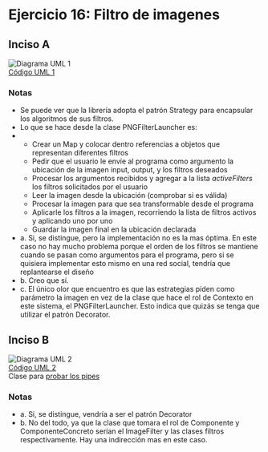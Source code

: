 # Ejercicio 16: Filtro de imagenes
## Inciso A
![Diagrama UML 1](./diag_uml_1.png)<br>
[Código UML 1](./source1.uml)
### Notas
- Se puede ver que la librería adopta el patrón Strategy para encapsular los algoritmos de sus filtros.
- Lo que se hace desde la clase PNGFilterLauncher es:
- - Crear un Map y colocar dentro referencias a objetos que representan diferentes filtros
  - Pedir que el usuario le envíe al programa como argumento la ubicación de la imagen input, output, y los filtros deseados
  - Procesar los argumentos recibidos y agregar a la lista _activeFilters_ los filtros solicitados por el usuario
  - Leer la imagen desde la ubicación (comprobar si es válida)
  - Procesar la imagen para que sea transformable desde el programa
  - Aplicarle los filtros a la imagen, recorriendo la lista de filtros activos y aplicando uno por uno
  - Guardar la imagen final en la ubicación declarada
- a. Si, se distingue, pero la implementación no es la mas óptima. En este caso no hay mucho problema porque el orden de los filtros se mantiene cuando se pasan como argumentos para el programa, pero si se quisiera implementar esto mismo en una red social, tendría que replantearse el diseño
- b. Creo que sí.
- c. El único olor que encuentro es que las estrategias piden como parámetro la imagen en vez de la clase que hace el rol de Contexto en este sistema, el PNGFilterLauncher. Esto indica que quizás se tenga que utilizar el patrón Decorator.
## Inciso B
![Diagrama UML 2](./diag_uml_2.png)<br>
[Código UML 2](./source2.uml)<br>
Clase para [probar los pipes](./PipeTest.java)
### Notas
- a. Si, se distingue, vendría a ser el patrón Decorator
- b. No del todo, ya que la clase que tomara el rol de Componente y ComponenteConcreto serían el ImageFilter y las clases filtros respectivamente. Hay una indirección mas en este caso.
